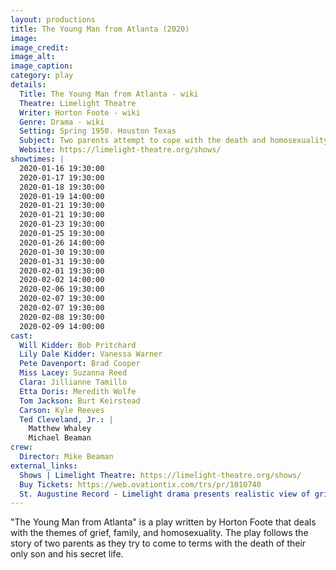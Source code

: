 ```yaml
---
layout: productions
title: The Young Man from Atlanta (2020)
image:
image_credit: 
image_alt:
image_caption:
category: play
details:
  Title: The Young Man from Atlanta - wiki
  Theatre: Limelight Theatre
  Writer: Horton Foote - wiki
  Genre: Drama - wiki
  Setting: Spring 1950. Houston Texas
  Subject: Two parents attempt to cope with the death and homosexuality of their only son
  Website: https://limelight-theatre.org/shows/
showtimes: |
  2020-01-16 19:30:00
  2020-01-17 19:30:00
  2020-01-18 19:30:00
  2020-01-19 14:00:00
  2020-01-21 19:30:00
  2020-01-21 19:30:00
  2020-01-23 19:30:00
  2020-01-25 19:30:00
  2020-01-26 14:00:00
  2020-01-30 19:30:00
  2020-01-31 19:30:00
  2020-02-01 19:30:00
  2020-02-02 14:00:00
  2020-02-06 19:30:00
  2020-02-07 19:30:00
  2020-02-07 19:30:00
  2020-02-08 19:30:00
  2020-02-09 14:00:00
cast:
  Will Kidder: Bob Pritchard
  Lily Dale Kidder: Vanessa Warner
  Pete Davenport: Brad Cooper
  Miss Lacey: Suzanna Reed
  Clara: Jillianne Tamillo
  Etta Doris: Meredith Wolfe
  Tom Jackson: Burt Keirstead
  Carson: Kyle Reeves
  Ted Cleveland, Jr.: |
    Matthew Whaley
    Michael Beaman
crew:
  Director: Mike Beaman
external_links:
  Shows | Limelight Theatre: https://limelight-theatre.org/shows/
  Buy Tickets: https://web.ovationtix.com/trs/pr/1010740
  St. Augustine Record - Limelight drama presents realistic view of grief recovery: https://www.staugustine.com/entertainment/20200117/limelight-drama-presents-realistic-view-of-grief-recovery
---
```

"The Young Man from Atlanta" is a play written by Horton Foote that deals with the themes of grief, family, and homosexuality. The play follows the story of two parents as they try to come to terms with the death of their only son and his secret life. 